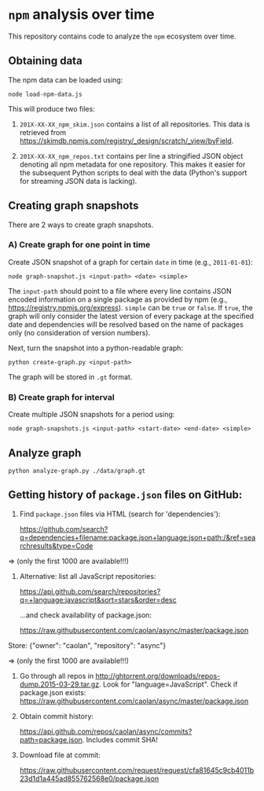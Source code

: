 # `npm` analysis over time

This repository contains code to analyze the `npm` ecosystem over time.


## Obtaining data

The npm data can be loaded using:

    node load-npm-data.js

This will produce two files:

1. `201X-XX-XX_npm_skim.json` contains a list of all repositories. This data is retrieved from <https://skimdb.npmjs.com/registry/_design/scratch/_view/byField>.

2. `201X-XX-XX_npm_repos.txt` contains per line a stringified JSON object denoting all npm metadata for one repository. This makes it easier for the subsequent Python scripts to deal with the data (Python's support for streaming JSON data is lacking).


## Creating graph snapshots

There are 2 ways to create graph snapshots.


### A) Create graph for one point in time

Create JSON snapshot of a graph for certain `date` in time (e.g., `2011-01-01`):

    node graph-snapshot.js <input-path> <date> <simple>

The `input-path` should point to a file where every line contains JSON encoded information on a single package as provided by npm (e.g., <https://registry.npmjs.org/express>). 
`simple` can be `true` or `false`. If `true`, the graph will only consider the latest version of every package at the specified date and dependencies will be resolved based on the name of packages only (no consideration of version numbers).

Next, turn the snapshot into a python-readable graph:

    python create-graph.py <input-path>

The graph will be stored in `.gt` format.


### B) Create graph for interval

Create multiple JSON snapshots for a period using:

    node graph-snapshots.js <input-path> <start-date> <end-date> <simple>

## Analyze graph

    python analyze-graph.py ./data/graph.gt



## Getting history of `package.json` files on GitHub:

1. Find `package.json` files via HTML (search for 'dependencies'): 
   
   <https://github.com/search?q=dependencies+filename:package.json+language:json+path:/&ref=searchresults&type=Code>
 
=> (only the first 1000 are available!!!)


1. Alternative: list all JavaScript repositories:

   <https://api.github.com/search/repositories?q=+language:javascript&sort=stars&order=desc>

   ...and check availability of package.json:

   <https://raw.githubusercontent.com/caolan/async/master/package.json>

  Store: {"owner": "caolan", "repository": "async"}

=> (only the first 1000 are available!!!)


1. Go through all repos in <http://ghtorrent.org/downloads/repos-dump.2015-03-29.tar.gz>.
   Look for "language=JavaScript".
   Check if package.json exists: <https://raw.githubusercontent.com/caolan/async/master/package.json>


2. Obtain commit history: 

   <https://api.github.com/repos/caolan/async/commits?path=package.json>. Includes commit SHA!


3. Download file at commit: 

   <https://raw.githubusercontent.com/request/request/cfa81645c9cb4011b23d1d1a445ad855762568e0/package.json>